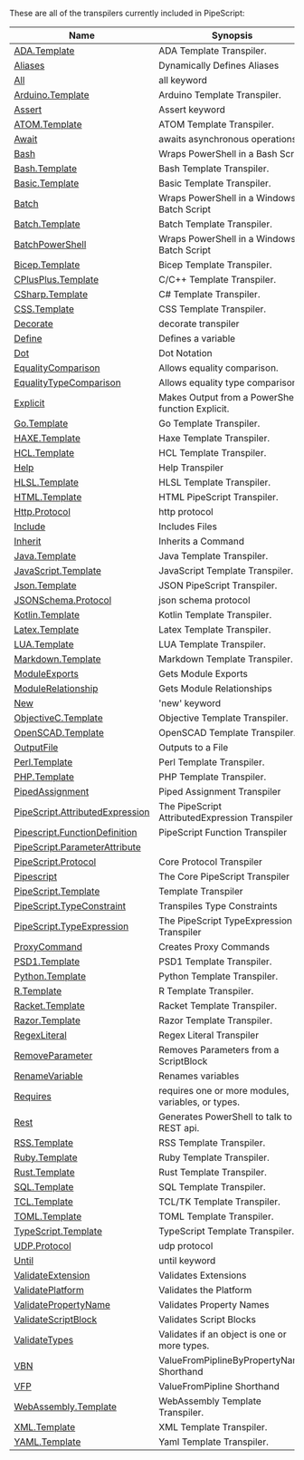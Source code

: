 These are all of the transpilers currently included in PipeScript:



|Name                                                                                       |Synopsis                                          |
|-------------------------------------------------------------------------------------------|--------------------------------------------------|
|[ADA.Template](Transpilers/Templates/ADA.Template.psx.ps1)                                 |ADA Template Transpiler.                          |
|[Aliases](Transpilers/Parameters/Aliases.psx.ps1)                                          |Dynamically Defines Aliases                       |
|[All](Transpilers/Keywords/All.psx.ps1)                                                    |all keyword                                       |
|[Arduino.Template](Transpilers/Templates/Arduino.Template.psx.ps1)                         |Arduino Template Transpiler.                      |
|[Assert](Transpilers/Keywords/Assert.psx.ps1)                                              |Assert keyword                                    |
|[ATOM.Template](Transpilers/Templates/ATOM.Template.psx.ps1)                               |ATOM Template Transpiler.                         |
|[Await](Transpilers/Keywords/Await.psx.ps1)                                                |awaits asynchronous operations                    |
|[Bash](Transpilers/Wrappers/Bash.psx.ps1)                                                  |Wraps PowerShell in a Bash Script                 |
|[Bash.Template](Transpilers/Templates/Bash.Template.psx.ps1)                               |Bash Template Transpiler.                         |
|[Basic.Template](Transpilers/Templates/Basic.Template.psx.ps1)                             |Basic Template Transpiler.                        |
|[Batch](Transpilers/Wrappers/Batch.psx.ps1)                                                |Wraps PowerShell in a Windows Batch Script        |
|[Batch.Template](Transpilers/Templates/Batch.Template.psx.ps1)                             |Batch Template Transpiler.                        |
|[BatchPowerShell](Transpilers/Wrappers/BatchPowerShell.psx.ps1)                            |Wraps PowerShell in a Windows Batch Script        |
|[Bicep.Template](Transpilers/Templates/Bicep.Template.psx.ps1)                             |Bicep Template Transpiler.                        |
|[CPlusPlus.Template](Transpilers/Templates/CPlusPlus.Template.psx.ps1)                     |C/C++ Template Transpiler.                        |
|[CSharp.Template](Transpilers/Templates/CSharp.Template.psx.ps1)                           |C# Template Transpiler.                           |
|[CSS.Template](Transpilers/Templates/CSS.Template.psx.ps1)                                 |CSS Template Transpiler.                          |
|[Decorate](Transpilers/Decorate.psx.ps1)                                                   |decorate transpiler                               |
|[Define](Transpilers/Define.psx.ps1)                                                       |Defines a variable                                |
|[Dot](Transpilers/Syntax/Dot.psx.ps1)                                                      |Dot Notation                                      |
|[EqualityComparison](Transpilers/Syntax/EqualityComparison.psx.ps1)                        |Allows equality comparison.                       |
|[EqualityTypeComparison](Transpilers/Syntax/EqualityTypeComparison.psx.ps1)                |Allows equality type comparison.                  |
|[Explicit](Transpilers/Explicit.psx.ps1)                                                   |Makes Output from a PowerShell function Explicit. |
|[Go.Template](Transpilers/Templates/Go.Template.psx.ps1)                                   |Go Template Transpiler.                           |
|[HAXE.Template](Transpilers/Templates/HAXE.Template.psx.ps1)                               |Haxe Template Transpiler.                         |
|[HCL.Template](Transpilers/Templates/HCL.Template.psx.ps1)                                 |HCL Template Transpiler.                          |
|[Help](Transpilers/Help.psx.ps1)                                                           |Help Transpiler                                   |
|[HLSL.Template](Transpilers/Templates/HLSL.Template.psx.ps1)                               |HLSL Template Transpiler.                         |
|[HTML.Template](Transpilers/Templates/HTML.Template.psx.ps1)                               |HTML PipeScript Transpiler.                       |
|[Http.Protocol](Transpilers/Protocols/Http.Protocol.psx.ps1)                               |http protocol                                     |
|[Include](Transpilers/Include.psx.ps1)                                                     |Includes Files                                    |
|[Inherit](Transpilers/Inherit.psx.ps1)                                                     |Inherits a Command                                |
|[Java.Template](Transpilers/Templates/Java.Template.psx.ps1)                               |Java Template Transpiler.                         |
|[JavaScript.Template](Transpilers/Templates/JavaScript.Template.psx.ps1)                   |JavaScript Template Transpiler.                   |
|[Json.Template](Transpilers/Templates/Json.Template.psx.ps1)                               |JSON PipeScript Transpiler.                       |
|[JSONSchema.Protocol](Transpilers/Protocols/JSONSchema.Protocol.psx.ps1)                   |json schema protocol                              |
|[Kotlin.Template](Transpilers/Templates/Kotlin.Template.psx.ps1)                           |Kotlin Template Transpiler.                       |
|[Latex.Template](Transpilers/Templates/Latex.Template.psx.ps1)                             |Latex Template Transpiler.                        |
|[LUA.Template](Transpilers/Templates/LUA.Template.psx.ps1)                                 |LUA Template Transpiler.                          |
|[Markdown.Template](Transpilers/Templates/Markdown.Template.psx.ps1)                       |Markdown Template Transpiler.                     |
|[ModuleExports](Transpilers/Modules/ModuleExports.psx.ps1)                                 |Gets Module Exports                               |
|[ModuleRelationship](Transpilers/Modules/ModuleRelationship.psx.ps1)                       |Gets Module Relationships                         |
|[New](Transpilers/Keywords/New.psx.ps1)                                                    |'new' keyword                                     |
|[ObjectiveC.Template](Transpilers/Templates/ObjectiveC.Template.psx.ps1)                   |Objective Template Transpiler.                    |
|[OpenSCAD.Template](Transpilers/Templates/OpenSCAD.Template.psx.ps1)                       |OpenSCAD Template Transpiler.                     |
|[OutputFile](Transpilers/OutputFile.psx.ps1)                                               |Outputs to a File                                 |
|[Perl.Template](Transpilers/Templates/Perl.Template.psx.ps1)                               |Perl Template Transpiler.                         |
|[PHP.Template](Transpilers/Templates/PHP.Template.psx.ps1)                                 |PHP Template Transpiler.                          |
|[PipedAssignment](Transpilers/Syntax/PipedAssignment.psx.ps1)                              |Piped Assignment Transpiler                       |
|[PipeScript.AttributedExpression](Transpilers/Core/PipeScript.AttributedExpression.psx.ps1)|The PipeScript AttributedExpression Transpiler    |
|[Pipescript.FunctionDefinition](Transpilers/Core/Pipescript.FunctionDefinition.psx.ps1)    |PipeScript Function Transpiler                    |
|[PipeScript.ParameterAttribute](Transpilers/Core/PipeScript.ParameterAttribute.psx.ps1)    |
|[PipeScript.Protocol](Transpilers/Core/PipeScript.Protocol.psx.ps1)                        |Core Protocol Transpiler                          |
|[Pipescript](Transpilers/Core/Pipescript.psx.ps1)                                          |The Core PipeScript Transpiler                    |
|[PipeScript.Template](Transpilers/Core/PipeScript.Template.psx.ps1)                        |Template Transpiler                               |
|[PipeScript.TypeConstraint](Transpilers/Core/PipeScript.TypeConstraint.psx.ps1)            |Transpiles Type Constraints                       |
|[PipeScript.TypeExpression](Transpilers/Core/PipeScript.TypeExpression.psx.ps1)            |The PipeScript TypeExpression Transpiler          |
|[ProxyCommand](Transpilers/ProxyCommand.psx.ps1)                                           |Creates Proxy Commands                            |
|[PSD1.Template](Transpilers/Templates/PSD1.Template.psx.ps1)                               |PSD1 Template Transpiler.                         |
|[Python.Template](Transpilers/Templates/Python.Template.psx.ps1)                           |Python Template Transpiler.                       |
|[R.Template](Transpilers/Templates/R.Template.psx.ps1)                                     |R Template Transpiler.                            |
|[Racket.Template](Transpilers/Templates/Racket.Template.psx.ps1)                           |Racket Template Transpiler.                       |
|[Razor.Template](Transpilers/Templates/Razor.Template.psx.ps1)                             |Razor Template Transpiler.                        |
|[RegexLiteral](Transpilers/Syntax/RegexLiteral.psx.ps1)                                    |Regex Literal Transpiler                          |
|[RemoveParameter](Transpilers/Parameters/RemoveParameter.psx.ps1)                          |Removes Parameters from a ScriptBlock             |
|[RenameVariable](Transpilers/RenameVariable.psx.ps1)                                       |Renames variables                                 |
|[Requires](Transpilers/Keywords/Requires.psx.ps1)                                          |requires one or more modules, variables, or types.|
|[Rest](Transpilers/Rest.psx.ps1)                                                           |Generates PowerShell to talk to a REST api.       |
|[RSS.Template](Transpilers/Templates/RSS.Template.psx.ps1)                                 |RSS Template Transpiler.                          |
|[Ruby.Template](Transpilers/Templates/Ruby.Template.psx.ps1)                               |Ruby Template Transpiler.                         |
|[Rust.Template](Transpilers/Templates/Rust.Template.psx.ps1)                               |Rust Template Transpiler.                         |
|[SQL.Template](Transpilers/Templates/SQL.Template.psx.ps1)                                 |SQL Template Transpiler.                          |
|[TCL.Template](Transpilers/Templates/TCL.Template.psx.ps1)                                 |TCL/TK Template Transpiler.                       |
|[TOML.Template](Transpilers/Templates/TOML.Template.psx.ps1)                               |TOML Template Transpiler.                         |
|[TypeScript.Template](Transpilers/Templates/TypeScript.Template.psx.ps1)                   |TypeScript Template Transpiler.                   |
|[UDP.Protocol](Transpilers/Protocols/UDP.Protocol.psx.ps1)                                 |udp protocol                                      |
|[Until](Transpilers/Keywords/Until.psx.ps1)                                                |until keyword                                     |
|[ValidateExtension](Transpilers/Parameters/ValidateExtension.psx.ps1)                      |Validates Extensions                              |
|[ValidatePlatform](Transpilers/Parameters/ValidatePlatform.psx.ps1)                        |Validates the Platform                            |
|[ValidatePropertyName](Transpilers/Parameters/ValidatePropertyName.psx.ps1)                |Validates Property Names                          |
|[ValidateScriptBlock](Transpilers/Parameters/ValidateScriptBlock.psx.ps1)                  |Validates Script Blocks                           |
|[ValidateTypes](Transpilers/Parameters/ValidateTypes.psx.ps1)                              |Validates if an object is one or more types.      |
|[VBN](Transpilers/Parameters/VBN.psx.ps1)                                                  |ValueFromPiplineByPropertyName Shorthand          |
|[VFP](Transpilers/Parameters/VFP.psx.ps1)                                                  |ValueFromPipline Shorthand                        |
|[WebAssembly.Template](Transpilers/Templates/WebAssembly.Template.psx.ps1)                 |WebAssembly Template Transpiler.                  |
|[XML.Template](Transpilers/Templates/XML.Template.psx.ps1)                                 |XML Template Transpiler.                          |
|[YAML.Template](Transpilers/Templates/YAML.Template.psx.ps1)                               |Yaml Template Transpiler.                         |




